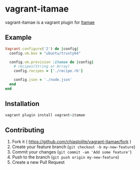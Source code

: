# vagrant-itamae

vagrant-itamae is a vagrant plugin for [Itamae](https://github.com/ryotarai/itamae)

## Example

```ruby
Vagrant.configure('2') do |config|
  config.vm.box = "ubuntu/trusty64"

  config.vm.provision :itamae do |config|
    # recipes(String or Array)
    config.recipes = ['./recipe.rb']

    config.json = './node.json'
  end
end
```

## Installation

```ruby
vagrant plugin install vagrant-itamae
```

## Contributing

1. Fork it ( https://github.com/chiastolite/vagrant-itamae/fork )
2. Create your feature branch (`git checkout -b my-new-feature`)
3. Commit your changes (`git commit -am 'Add some feature'`)
4. Push to the branch (`git push origin my-new-feature`)
5. Create a new Pull Request
